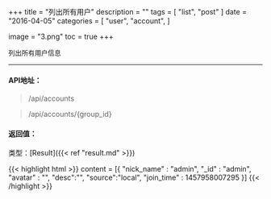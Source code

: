 +++
title = "列出所有用户"
description = ""
tags = [
    "list",
    "post"
]
date = "2016-04-05"
categories = [
    "user",
    "account",
]

image = "3.png"
toc = true
+++

<font size=2>列出所有用户信息</font>
***

#### API地址：

> /api/accounts

> /api/accounts/{group_id}

#### 返回值：

类型：[Result]({{< ref "result.md" >}})

{{< highlight html >}}
content = [{
    "nick_name" : "admin",
    "_id" : "admin",
    "avatar" : "",
    "desc":"",
    "source":"local",
    "join_time" : 1457958007295
}]
{{< /highlight >}}
